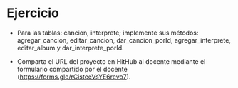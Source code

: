 # Ejercicio
* Para las tablas: cancion, interprete; implemente sus métodos: agregar_cancion, editar_cancion, dar_cancion_porId, agregar_interprete, editar_album y dar_interprete_porId.

* Comparta el URL del proyecto en HitHub al docente mediante el formulario compartido por el docente (https://forms.gle/rCisteeVsYE6revo7).
